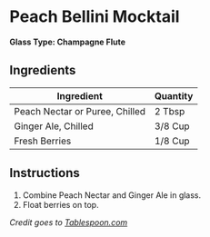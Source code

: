 # Peach Bellini Mocktail

**Glass Type: Champagne Flute**

## Ingredients

| Ingredient                                                                                        | Quantity  |
| ------------------------------------------------------------------------------------------------- | --------- |
| Peach Nectar or Puree, Chilled                                                                    | 2 Tbsp    |
| Ginger Ale, Chilled                                                                               | 3/8 Cup   |
| Fresh Berries                                                                                     | 1/8 Cup   |

## Instructions

1. Combine Peach Nectar and Ginger Ale in glass.
2. Float berries on top.

*Credit goes to [Tablespoon.com](https://www.tablespoon.com/recipes/peach-bellini-mocktails/00b37cf1-3fc5-423c-9a08-fab19d892a34)*
